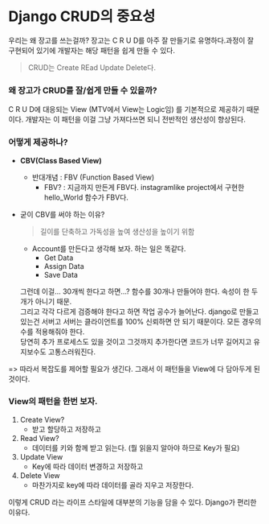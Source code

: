 # Django CRUD의 중요성
우리는 왜 장고를 쓰는걸까? 장고는 C R U D를 아주 잘 만들기로 유명하다.과정이 잘 구현되어 있기에 개발자는 해당 패턴을 쉽게 만들 수 있다.

> CRUD는 Create REad Update Delete다.

### **왜 장고가 CRUD를 잘/쉽게 만들 수 있을까?**  
C R U D에 대응되는 View (MTV에서 View는 Logic임) 를 기본적으로 제공하기 때문이다. 개발자는 이 패턴을 이걸 그냥 가져다쓰면 되니 전반적인 생산성이 향상된다.

### **어떻게 제공하나?**  
- **CBV(Class Based View)**
    - 반대개념 :  FBV (Function Based View)
        - FBV? : 지금까지 만든게 FBV다. instagramlike project에서 구현한 hello_World 함수가 FBV다.

- 굳이 CBV를 써야 하는 이유?
    > 길이를 단축하고 가독성을 높여 생산성을 높이기 위함
    - Account를 만든다고 생각해 보자. 하는 일은 똑같다.
        - Get Data
        - Assign Data
        - Save Data

    그런데 이걸... 30개씩 한다고 하면...? 함수를 30개나 만들어야 한다. 속성이 한 두개가 아니기 때문.   
    그리고 각각 다르게 검증해야 한다고 하면 작업 공수가 늘어난다. django로 만들고 있는건 서버고 서버는 클라이언트를 100% 신뢰하면 안 되기 때문이다. 모든 경우의 수를 적용해줘야 한다.  
    당연히 추가 프로세스도 있을 것이고 그것까지 추가한다면 코드가 너무 길어지고 유지보수도 고통스러워진다.

=> 따라서 복잡도를 제어할 필요가 생긴다. 그래서 이 패턴들을 View에 다 담아두게 된 것이다.

### **View의 패턴을 한번 보자.**

1. Create View?
    - 받고 할당하고 저장하고
2. Read View?
    - 데이터를 키와 함께 받고 읽는다. (뭘 읽을지 알아야 하므로 Key가 필요)
3. Update View
    - Key에 따라 데이터 변경하고 저장하고
4. Delete View
    - 마찬가지로 key에 따라 데이터를 골라 지우고 저장한다.

이렇게 CRUD 라는 라이프 스타일에 대부분의 기능을 담을 수 있다. Django가 편리한 이유다.
